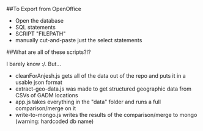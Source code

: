##To Export from OpenOffice
 - Open the database
 - SQL statements
 - SCRIPT "FILEPATH"
 - manually cut-and-paste just the select statements


##What are all of these scripts?!?

I barely know :/. But...

- cleanForAnjesh.js gets all of the data out of the repo and puts it in a usable json format
- extract-geo-data.js was made to get structured geographic data from CSVs of GADM locations
- app.js takes everything in the "data" folder and runs a full comparison/merge on it
- write-to-mongo.js writes the results of the comparison/merge to mongo (warning: hardcoded db name)
